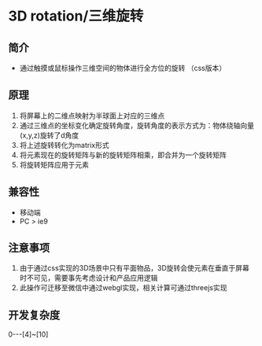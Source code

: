 # 3D rotation/三维旋转

## 简介
- 通过触摸或鼠标操作三维空间的物体进行全方位的旋转 （css版本）

## 原理
1. 将屏幕上的二维点映射为半球面上对应的三维点
2. 通过三维点的坐标变化确定旋转角度，旋转角度的表示方式为：物体绕轴向量(x,y,z)旋转了d角度
3. 将上述旋转转化为matrix形式
4. 将元素现在的旋转矩阵与新的旋转矩阵相乘，即合并为一个旋转矩阵
5. 将旋转矩阵应用于元素

## 兼容性
- 移动端
- PC > ie9

## 注意事项
1. 由于通过css实现的3D场景中只有平面物品，3D旋转会使元素在垂直于屏幕时不可见，需要事先考虑设计和产品应用逻辑
2. 此操作可迁移至微信中通过webgl实现，相关计算可通过threejs实现

## 开发复杂度
0---[4]~[10]
